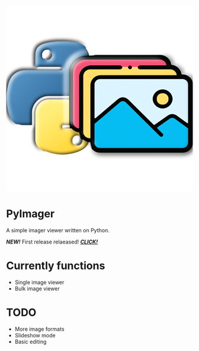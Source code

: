 ![Logo](Logo.png "Logo")

# PyImager
A simple imager viewer written on Python.

**_NEW!_** First release relaeased! **_[CLICK!](https://github.com/MyroslavMay/PyImager/releases/tag/PRE-RELEASE)_**

# Currently functions
- Single image viewer
- Bulk image viewer

# TODO
- More image formats
- Slideshow mode
- Basic editing
